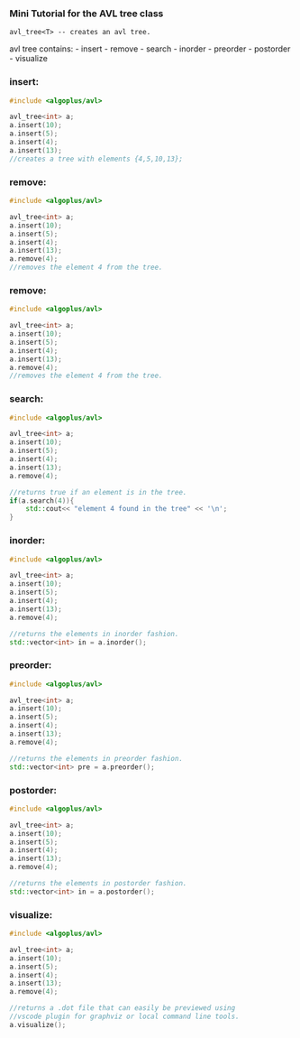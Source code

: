 ### Mini Tutorial for the AVL tree class

    avl_tree<T> -- creates an avl tree.

avl tree contains:
    - insert
    - remove
    - search
    - inorder
    - preorder
    - postorder
    - visualize
  
### **insert**:
```cpp
#include <algoplus/avl>

avl_tree<int> a;
a.insert(10);
a.insert(5);
a.insert(4);
a.insert(13);
//creates a tree with elements {4,5,10,13};
```

### **remove**:
```cpp
#include <algoplus/avl>

avl_tree<int> a;
a.insert(10);
a.insert(5);
a.insert(4);
a.insert(13);
a.remove(4);
//removes the element 4 from the tree.
```

### **remove**:
```cpp
#include <algoplus/avl>

avl_tree<int> a;
a.insert(10);
a.insert(5);
a.insert(4);
a.insert(13);
a.remove(4);
//removes the element 4 from the tree.
```

### **search**:
```cpp
#include <algoplus/avl>

avl_tree<int> a;
a.insert(10);
a.insert(5);
a.insert(4);
a.insert(13);
a.remove(4);

//returns true if an element is in the tree.
if(a.search(4)){
    std::cout<< "element 4 found in the tree" << '\n';
}
```

### **inorder**:
```cpp
#include <algoplus/avl>

avl_tree<int> a;
a.insert(10);
a.insert(5);
a.insert(4);
a.insert(13);
a.remove(4);

//returns the elements in inorder fashion.
std::vector<int> in = a.inorder();
```

### **preorder**:
```cpp
#include <algoplus/avl>

avl_tree<int> a;
a.insert(10);
a.insert(5);
a.insert(4);
a.insert(13);
a.remove(4);

//returns the elements in preorder fashion.
std::vector<int> pre = a.preorder();
```

### **postorder**:
```cpp
#include <algoplus/avl>

avl_tree<int> a;
a.insert(10);
a.insert(5);
a.insert(4);
a.insert(13);
a.remove(4);

//returns the elements in postorder fashion.
std::vector<int> in = a.postorder();
```

### **visualize**:
```cpp
#include <algoplus/avl>

avl_tree<int> a;
a.insert(10);
a.insert(5);
a.insert(4);
a.insert(13);
a.remove(4);

//returns a .dot file that can easily be previewed using
//vscode plugin for graphviz or local command line tools.
a.visualize();
```
